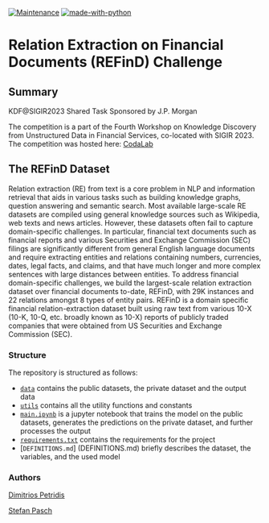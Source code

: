 [![Maintenance](https://img.shields.io/badge/Maintained%3F-yes-green.svg)](https://GitHub.com/Naereen/StrapDown.js/graphs/commit-activity) [![made-with-python](https://img.shields.io/badge/Made%20with-Python-1f425f.svg)](https://www.python.org/)


# Relation Extraction on Financial Documents (REFinD) Challenge


## Summary

KDF@SIGIR2023 Shared Task
Sponsored by J.P. Morgan

The competition is a part of the Fourth Workshop on Knowledge Discovery from Unstructured Data in Financial Services, co-located with SIGIR 2023. The competition was hosted here: [CodaLab](https://codalab.lisn.upsaclay.fr/competitions/11770#learn_the_details)



## The REFinD Dataset
Relation extraction (RE) from text is a core problem in NLP and information retrieval that aids in various tasks such as building knowledge graphs, question answering and semantic search. Most available large-scale RE datasets are compiled using general knowledge sources such as Wikipedia, web texts and news articles. However, these datasets often fail to capture domain-specific challenges. In particular, financial text documents such as financial reports and various Securities and Exchange Commission (SEC) filings are significantly different from general English language documents and require extracting entities and relations containing numbers, currencies, dates, legal facts, and claims, and that have much longer and more complex sentences with large distances between entities. To address financial domain-specific challenges, we build the largest-scale relation extraction dataset over financial documents to-date, REFinD, with 29K instances and 22 relations amongst 8 types of entity pairs. REFinD is a domain specific financial relation-extraction dataset built using raw text from various 10-X (10-K, 10-Q, etc. broadly known as 10-X) reports of publicly traded companies that were obtained from US Securities and Exchange Commission (SEC).


### Structure
The repository is structured as follows: 

 - [`data`](data/) contains the public datasets, the private dataset and the output data
 - [`utils`](utils/) contains all the utility functions and constants
 - [`main.ipynb`](main.ipynb) is a jupyter notebook that trains the model on the public datasets, generates the predictions on the private dataset, and further processes the output
 - [`requirements.txt`](requirements.txt) contains the requirements for the project
 - [`DEFINITIONS.md`] (DEFINITIONS.md) briefly describes the dataset, the variables, and the used model


### Authors

[Dimitrios Petridis](https://github.com/dim10P)

[Stefan Pasch](https://github.com/Stefan-Pasch)